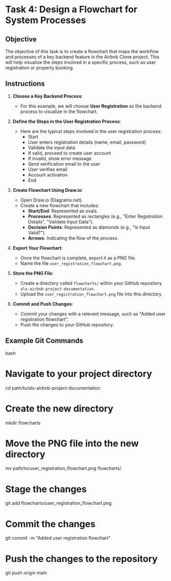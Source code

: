 # Task 4: Design a Flowchart for System Processes

## Objective
The objective of this task is to create a flowchart that maps the workflow and processes of a key backend feature in the Airbnb Clone project. This will help visualize the steps involved in a specific process, such as user registration or property booking.

## Instructions

1. **Choose a Key Backend Process**:
      - For this example, we will choose **User Registration** as the backend process to visualize in the flowchart.

2. **Define the Steps in the User Registration Process**:
      - Here are the typical steps involved in the user registration process:
        - Start
        - User enters registration details (name, email, password)
        - Validate the input data
        - If valid, proceed to create user account
        - If invalid, show error message
        - Send verification email to the user
        - User verifies email
        - Account activation
        - End

3. **Create Flowchart Using Draw.io**:
      - Open Draw.io (Diagrams.net).
      - Create a new flowchart that includes:
        - **Start/End**: Represented as ovals.
        - **Processes**: Represented as rectangles (e.g., "Enter Registration Details", "Validate Input Data").
        - **Decision Points**: Represented as diamonds (e.g., "Is Input Valid?").
        - **Arrows**: Indicating the flow of the process.

4. **Export Your Flowchart**:
      - Once the flowchart is complete, export it as a PNG file.
      - Name the file `user_registration_flowchart.png`.

5. **Store the PNG File**:
      - Create a directory called `flowcharts/` within your GitHub repository `alx-airbnb-project-documentation`.
      - Upload the `user_registration_flowchart.png` file into this directory.

6. **Commit and Push Changes**:
      - Commit your changes with a relevant message, such as "Added user registration flowchart".
      - Push the changes to your GitHub repository.

## Example Git Commands
bash
# Navigate to your project directory
cd path/to/alx-airbnb-project-documentation

# Create the new directory
mkdir flowcharts

# Move the PNG file into the new directory
mv path/to/user_registration_flowchart.png flowcharts/

# Stage the changes
git add flowcharts/user_registration_flowchart.png

# Commit the changes
git commit -m "Added user registration flowchart"

# Push the changes to the repository
git push origin main
